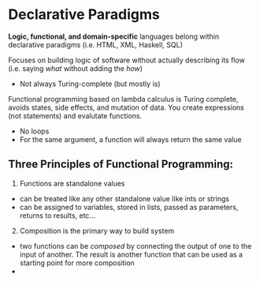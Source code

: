 # Declarative Paradigms

**Logic, functional, and domain-specific** languages belong within declarative paradigms (i.e. HTML, XML, Haskell, SQL)

Focuses on building logic of software without actually describing its flow (i.e. saying _what_ without adding the _how_)
- Not always Turing-complete (but mostly is)

Functional programming based on lambda calculus is Turing complete, avoids states, side effects, and mutation of data. You create expressions (not statements) and evalutate functions.
- No loops
- For the same argument, a function will always return the same value

## Three Principles of Functional Programming:
1. Functions are standalone values 
- can be treated like any other standalone value like ints or strings
- can be assigned to variables, stored in lists, passed as parameters, returns to results, etc...
2. Composition is the primary way to build system
- two functions can be _composed_ by connecting the output of one to the input of another. The result is another function that can be used as a starting point for more composition
- 